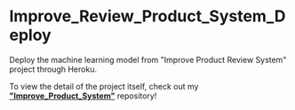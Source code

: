 # Improve_Review_Product_System_Deploy
Deploy the machine learning model from "Improve Product Review System" project through Heroku.

To view the detail of the project itself, check out my [**"Improve_Product_System"**](https://github.com/chilam27/Improve_Product_Review_System) repository!
